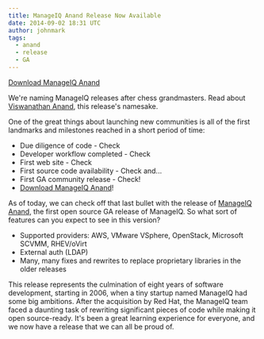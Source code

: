 ```yaml
---
title: ManageIQ Anand Release Now Available
date: 2014-09-02 18:31 UTC
author: johnmark
tags:
  - anand
  - release
  - GA
---
```


[Download ManageIQ Anand](http://manageiq.org/download)

We're naming ManageIQ releases after chess grandmasters. Read about [Viswanathan Anand](http://en.wikipedia.org/wiki/Viswanathan_Anand), this release's namesake. 

One of the great things about launching new communities is all of the first landmarks and milestones reached in a short period of time:

- Due diligence of code - Check
- Developer workflow completed - Check
- First web site - Check
- First source code availability - Check
and...
- First GA community release - Check!
 - [Download ManageIQ Anand](http://manageiq.org/download)!

As of today, we can check off that last bullet with the release of [ManageIQ Anand](http://manageiq.org/download), the first open source GA release of ManageIQ. So what sort of features can you expect to see in this version?

- Supported providers: AWS, VMware VSphere, OpenStack, Microsoft SCVMM, RHEV/oVirt
- External auth (LDAP)
- Many, many fixes and rewrites to replace proprietary libraries in the older releases

This release represents the culmination of eight years of software development, starting in 2006, when a tiny startup named ManageIQ had some big ambitions. After the acquisition by Red Hat, the ManageIQ team faced a daunting task of rewriting significant pieces of code while making it open source-ready. It's been a great learning experience for everyone, and we now have a release that we can all be proud of.

